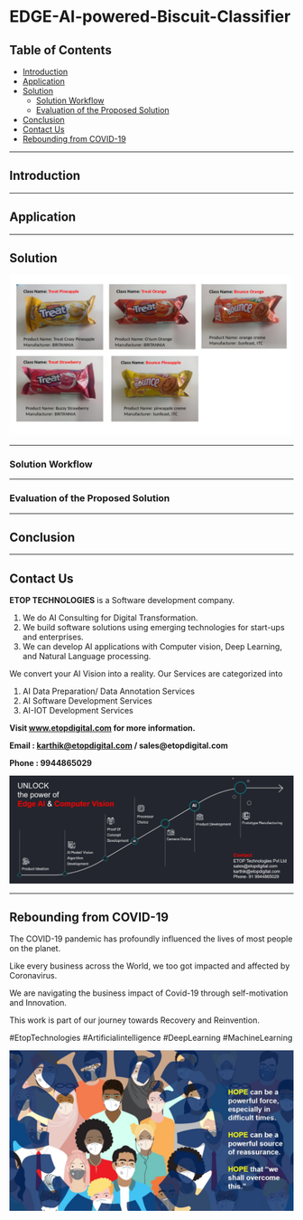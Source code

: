 # EDGE-AI-powered-Biscuit-Classifier

## Table of Contents ##

* [Introduction](https://github.com/Karthikkannan-AI/EDGE-AI-powered-Biscuit-Classifier#introduction)
* [Application](https://github.com/Karthikkannan-AI/EDGE-AI-powered-Biscuit-Classifier#application)
* [Solution](https://github.com/Karthikkannan-AI/EDGE-AI-powered-Biscuit-Classifier#solution)
  * [Solution Workflow](https://github.com/Karthikkannan-AI/EDGE-AI-powered-Biscuit-Classifier#solution-workflow)
  * [Evaluation of the Proposed Solution](https://github.com/Karthikkannan-AI/EDGE-AI-powered-Biscuit-Classifier#evaluation-of-the-proposed-solution)
* [Conclusion](https://github.com/Karthikkannan-AI/EDGE-AI-powered-Biscuit-Classifier#conclusion)
* [Contact Us](https://github.com/Karthikkannan-AI/EDGE-AI-powered-Biscuit-Classifier#contact-us)
* [Rebounding from COVID-19](https://github.com/Karthikkannan-AI/EDGE-AI-powered-Biscuit-Classifier#rebounding-from-covid-19)

- - - -

## Introduction ##



- - - -

## Application ##



- - - -

## Solution ##

<img src="https://github.com/Karthikkannan-AI/EDGE-AI-powered-Biscuit-Classifier/blob/main/resources/Biscuit%20Classification.png">

- - - -

### Solution Workflow ###



- - - -

### Evaluation of the Proposed Solution ###



- - - -

## Conclusion ##



- - - -

## Contact Us ##

__ETOP TECHNOLOGIES__ is a Software development company. 
1. We do AI Consulting for Digital Transformation.
2. We build software solutions using emerging technologies for start-ups and enterprises. 
3. We can develop AI applications with Computer vision, Deep Learning, and Natural Language processing.

We convert your AI Vision into a reality. Our Services are categorized into 
1. AI Data Preparation/ Data Annotation Services 
2. AI Software Development Services 
3. AI-IOT Development Services

__Visit www.etopdigital.com for more information.__

__Email : karthik@etopdigital.com / sales@etopdigital.com__
          
__Phone : 9944865029__

<img src="https://github.com/Karthikkannan-AI/EDGE-AI-powered-Biscuit-Classifier/blob/main/resources/About%20ETOP%20Technologies_Github.png">

- - - -

## Rebounding from COVID-19 ##

The COVID-19 pandemic has profoundly influenced the lives of most people on the planet.

Like every business across the World, we too got impacted and affected by Coronavirus.

We are navigating the business impact of Covid-19 through self-motivation and Innovation.

This work is part of our journey towards Recovery and Reinvention.

#EtopTechnologies #Artificialintelligence #DeepLearning #MachineLearning


<img src="https://github.com/Karthikkannan-AI/EDGE-AI-powered-Biscuit-Classifier/blob/main/resources/CoronaPandemic.jpeg">
